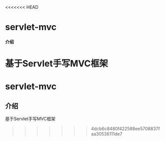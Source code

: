 <<<<<<< HEAD
# servlet-mvc

#### 介绍
基于Servlet手写MVC框架
=======
# servlet-mvc
## 介绍
基于Servlet手写MVC框架

>>>>>>> 4dcb6c8480f422588ee5708837faa30536111de7
